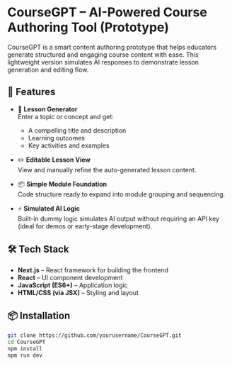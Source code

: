 # CourseGPT – AI-Powered Course Authoring Tool (Prototype)

CourseGPT is a smart content authoring prototype that helps educators generate structured and engaging course content with ease. This lightweight version simulates AI responses to demonstrate lesson generation and editing flow.

## 🚀 Features

- 🧠 **Lesson Generator**  
  Enter a topic or concept and get:
  - A compelling title and description
  - Learning outcomes
  - Key activities and examples

- ✏️ **Editable Lesson View**  
  View and manually refine the auto-generated lesson content.

- 📦 **Simple Module Foundation**  
  Code structure ready to expand into module grouping and sequencing.

- ⚡ **Simulated AI Logic**  
  Built-in dummy logic simulates AI output without requiring an API key (ideal for demos or early-stage development).

## 🛠️ Tech Stack

- **Next.js** – React framework for building the frontend  
- **React** – UI component development  
- **JavaScript (ES6+)** – Application logic  
- **HTML/CSS (via JSX)** – Styling and layout

## 📦 Installation

```bash
git clone https://github.com/yourusername/CourseGPT.git
cd CourseGPT
npm install
npm run dev
